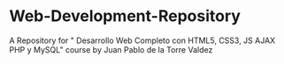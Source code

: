 # Web-Development-Repository
A Repository for " Desarrollo Web Completo con HTML5, CSS3, JS AJAX PHP y MySQL" course by Juan Pablo de la Torre Valdez

